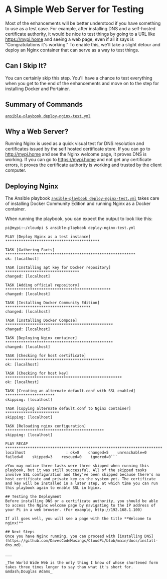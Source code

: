 # A Simple Web Server for Testing
Most of the enhancements will be better understood if you have something to use as a test case. For example, after installing DNS and a self-hosted certificate authority, it would be nice to test things by going to a URL like https://mypi.home and seeing a web page, even if all it says is "Congratulations it's working." To enable this, we'll take a slight detour and deploy an Nginx container that can serve as a way to test things.

## Can I Skip It?
You can certainly skip this step. You'll have a chance to test everything when you get to the end of the enhancements and move on to the step for installing Docker and Portainer.

## Summary of Commands
[`ansible-playbook deploy-nginx-test.yml`](https://github.com/DavesCodeMusings/CloudPi/blob/main/deploy-nginx-test.yml)

## Why a Web Server?
Running Nginx is used as a quick visual test for DNS resolution and certificates issued by the self hosted certificate store. If you can go to http://mypi.home and see the Nginx welcome page, it proves DNS is working. If you can go to https://mypi.home and not get any certificate errors, it proves the certificate authority is working and trusted by the client computer.

## Deploying Nginx
The Ansible playbook [`ansible-playbook deploy-nginx-test.yml`](https://github.com/DavesCodeMusings/CloudPi/blob/main/deploy-nginx-test.yml) takes care of installing Docker Community Edition and running Nginx as a Docker container.

When running the playbook, you can expect the output to look like this:

```
pi@mypi:~/cloudpi $ ansible-playbook deploy-nginx-test.yml

PLAY [Deploy Nginx as a test instance] ******************************************

TASK [Gathering Facts] **********************************************************
ok: [localhost]

TASK [Installing apt key for Docker repository] *********************************
changed: [localhost]

TASK [Adding official repository] ***********************************************
changed: [localhost]

TASK [Installing Docker Community Edition] **************************************
changed: [localhost]

TASK [Installing Docker Compose] ************************************************
changed: [localhost]

TASK [Deploying Nginx container] ************************************************
changed: [localhost]

TASK [Checking for host certificate] ********************************************
ok: [localhost]

TASK [Checking for host key] ****************************************************
ok: [localhost]

TASK [Creating an alternate default.conf with SSL enabled] **********************
skipping: [localhost]

TASK [Copying alternate default.conf to Nginx container] ************************
skipping: [localhost]

TASK [Reloading nginx configuration] ********************************************
skipping: [localhost]

PLAY RECAP **********************************************************************
localhost                  : ok=8    changed=5    unreachable=0    failed=0    skipped=3    rescued=0    ignored=0```

>You may notice three tasks were three skipped when running this playbook, but it was still successful. All of the skipped tasks involve SSL configuration and they've been skipped because there's no host certificate and private key on the system yet. The certificate and key will be installed in a later step, at which time you can run this playbook again to enable SSL in Nginx.

## Testing the Deployment
Before installing DNS or a certificate authority, you should be able to access the Nginx welcome page by navigating to the IP address of your Pi in a web browser. (For example, http://192.168.1.100)

If all goes well, you will see a page with the title **Welcome to nginx!**

## Next Steps
Once you have Nginx running, you can proceed with [installing DNS](https://github.com/DavesCodeMusings/CloudPi/blob/main/docs/install-dns.md).

___

_The World Wide Web is the only thing I know of whose shortened form takes three times longer to say than what it's short for. &mdash;Douglas Adams_
